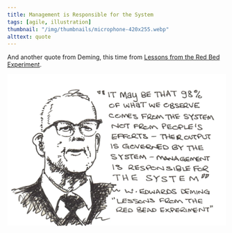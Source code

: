 ```yaml
---
title: Management is Responsible for the System
tags: [agile, illustration]
thumbnail: "/img/thumbnails/microphone-420x255.webp"
alttext: quote
---
```


And another quote from Deming, this time from <a href="https://www.youtube.com/watch?v=HmCjr6cwDpI">Lessons from the Red Bed Experiment</a>.

![sketch](/img/posts/management-is-responsible-for-the-system/management-is-responsible-for-the-system.webp)

